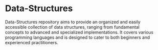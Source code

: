 # Data-Structures
Data-Structures repository aims to provide an organized and easily accessible collection of data structures, ranging from fundamental concepts to advanced and specialized implementations. It covers various programming languages and is designed to cater to both beginners and experienced practitioners.
